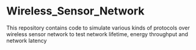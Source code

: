 # Wireless_Sensor_Network
This repository contains code to simulate various kinds of protocols over wireless sensor network to test network lifetime, energy throughput and network latency
